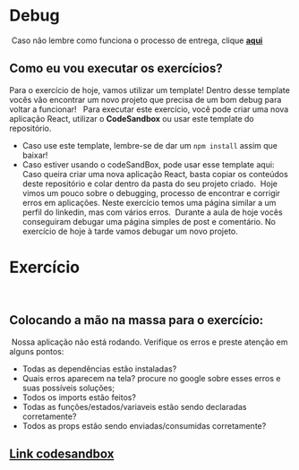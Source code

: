 # Debug
​
Caso não lembre como funciona o processo de entrega, clique [**aqui**](https://github.com/labenuexercicios/instrucoes-entrega)
​
​
## Como eu vou executar os exercícios?
Para o exercício de hoje, vamos utilizar um template! Dentro desse template vocês vão encontrar um novo projeto que precisa de um bom debug para voltar a funcionar!
​
​
Para executar este exercício, você pode criar uma nova aplicação React, utilizar o **CodeSandbox** ou usar este template do repositório.
- Caso use este template, lembre-se de dar um `npm install` assim que baixar! 
- Caso estiver usando o codeSandBox, pode usar esse template aqui: 
​
Caso queira criar uma nova aplicação React, basta copiar os conteúdos deste repositório e colar dentro da pasta do seu projeto criado.
​
Hoje vimos um pouco sobre o debugging, processo de encontrar e corrigir erros em aplicações. Neste exercício temos uma página similar a um perfil do linkedin, mas com vários erros.
​
Durante a aula de hoje vocês conseguiram debugar uma página simples de post e comentário. No exercício de hoje à tarde vamos debugar um novo projeto.
​
# Exercício
​
## Colocando a mão na massa para o exercício: 
​
Nossa aplicação não está rodando. Verifique os erros e preste atenção em alguns pontos:
​
- Todas as dependências estão instaladas?
- Quais erros aparecem na tela? procure no google sobre esses erros e suas possíveis soluções;
- Todos os imports estão feitos?
- Todas as funções/estados/variaveis estão sendo declaradas corretamente?
- Todos as props estão sendo enviadas/consumidas corretamente?
 
## [**Link codesandbox**](https://codesandbox.io/s/debug-exercicio-dgh9wi)
 
